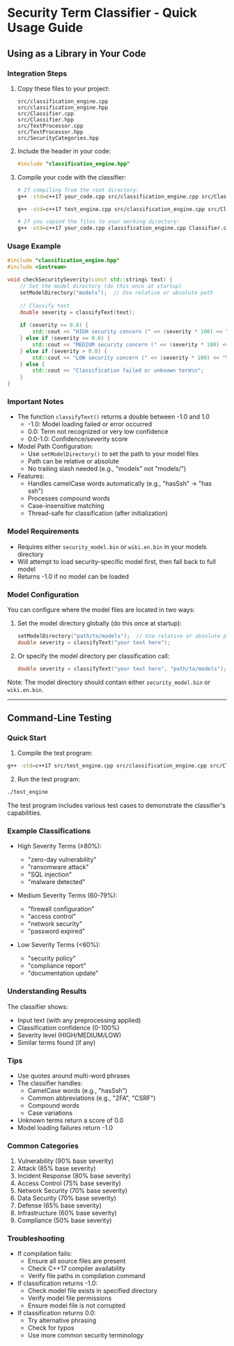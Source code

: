 # Security Term Classifier - Quick Usage Guide

## Using as a Library in Your Code

### Integration Steps
1. Copy these files to your project:
   ```
   src/classification_engine.cpp
   src/classification_engine.hpp
   src/Classifier.cpp
   src/Classifier.hpp
   src/TextProcessor.cpp
   src/TextProcessor.hpp
   src/SecurityCategories.hpp
   ```

2. Include the header in your code:
   ```cpp
   #include "classification_engine.hpp"
   ```

3. Compile your code with the classifier:
   ```bash
   # If compiling from the root directory:
   g++ -std=c++17 your_code.cpp src/classification_engine.cpp src/Classifier.cpp src/TextProcessor.cpp -o your_program

   g++ -std=c++17 test_engine.cpp src/classification_engine.cpp src/Classifier.cpp src/TextProcessor.cpp -o test_engine

   # If you copied the files to your working directory:
   g++ -std=c++17 your_code.cpp classification_engine.cpp Classifier.cpp TextProcessor.cpp -o your_program
   ```

### Usage Example
```cpp
#include "classification_engine.hpp"
#include <iostream>

void checkSecuritySeverity(const std::string& text) {
    // Set the model directory (do this once at startup)
    setModelDirectory("models");  // Use relative or absolute path
    
    // Classify text
    double severity = classifyText(text);
    
    if (severity >= 0.8) {
        std::cout << "HIGH security concern (" << (severity * 100) << "%)\n";
    } else if (severity >= 0.6) {
        std::cout << "MEDIUM security concern (" << (severity * 100) << "%)\n";
    } else if (severity > 0.0) {
        std::cout << "LOW security concern (" << (severity * 100) << "%)\n";
    } else {
        std::cout << "Classification failed or unknown term\n";
    }
}
```

### Important Notes
- The function `classifyText()` returns a double between -1.0 and 1.0
  * -1.0: Model loading failed or error occurred
  * 0.0: Term not recognized or very low confidence
  * 0.0-1.0: Confidence/severity score
- Model Path Configuration:
  * Use `setModelDirectory()` to set the path to your model files
  * Path can be relative or absolute
  * No trailing slash needed (e.g., "models" not "models/")
- Features:
  * Handles camelCase words automatically (e.g., "hasSsh" → "has ssh")
  * Processes compound words
  * Case-insensitive matching
  * Thread-safe for classification (after initialization)

### Model Requirements
- Requires either `security_model.bin` or `wiki.en.bin` in your models directory
- Will attempt to load security-specific model first, then fall back to full model
- Returns -1.0 if no model can be loaded

### Model Configuration
You can configure where the model files are located in two ways:

1. Set the model directory globally (do this once at startup):
   ```cpp
   setModelDirectory("path/to/models");  // Use relative or absolute path
   double severity = classifyText("your text here");
   ```

2. Or specify the model directory per classification call:
   ```cpp
   double severity = classifyText("your text here", "path/to/models");
   ```

Note: The model directory should contain either `security_model.bin` or `wiki.en.bin`.

---

## Command-Line Testing

### Quick Start
1. Compile the test program:
```bash
g++ -std=c++17 src/test_engine.cpp src/classification_engine.cpp src/Classifier.cpp src/TextProcessor.cpp -o test_engine
```

2. Run the test program:
```bash
./test_engine
```

The test program includes various test cases to demonstrate the classifier's capabilities.

### Example Classifications
- High Severity Terms (≥80%):
  * "zero-day vulnerability"
  * "ransomware attack"
  * "SQL injection"
  * "malware detected"
  
- Medium Severity Terms (60-79%):
  * "firewall configuration"
  * "access control"
  * "network security"
  * "password expired"
  
- Low Severity Terms (<60%):
  * "security policy"
  * "compliance report"
  * "documentation update"

### Understanding Results
The classifier shows:
- Input text (with any preprocessing applied)
- Classification confidence (0-100%)
- Severity level (HIGH/MEDIUM/LOW)
- Similar terms found (if any)

### Tips
- Use quotes around multi-word phrases
- The classifier handles:
  * CamelCase words (e.g., "hasSsh")
  * Common abbreviations (e.g., "2FA", "CSRF")
  * Compound words
  * Case variations
- Unknown terms return a score of 0.0
- Model loading failures return -1.0

### Common Categories
1. Vulnerability (90% base severity)
2. Attack (85% base severity)
3. Incident Response (80% base severity)
4. Access Control (75% base severity)
5. Network Security (70% base severity)
6. Data Security (70% base severity)
7. Defense (65% base severity)
8. Infrastructure (60% base severity)
9. Compliance (50% base severity)

### Troubleshooting
- If compilation fails:
  * Ensure all source files are present
  * Check C++17 compiler availability
  * Verify file paths in compilation command
- If classification returns -1.0:
  * Check model file exists in specified directory
  * Verify model file permissions
  * Ensure model file is not corrupted
- If classification returns 0.0:
  * Try alternative phrasing
  * Check for typos
  * Use more common security terminology 